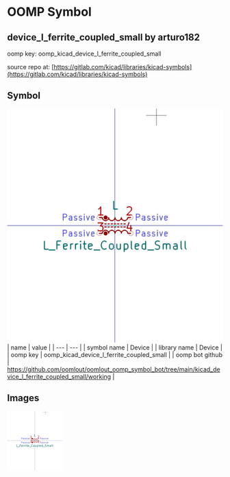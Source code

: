 # OOMP Symbol  
## device_l_ferrite_coupled_small  by arturo182  
  
oomp key: oomp_kicad_device_l_ferrite_coupled_small  
  
source repo at: [https://gitlab.com/kicad/libraries/kicad-symbols](https://gitlab.com/kicad/libraries/kicad-symbols)  
## Symbol  
  
[![working.png](working_600.png)](working.png)  
| name | value | 
| --- | --- | 
| symbol name | Device | 
| library name | Device | 
| oomp key | oomp_kicad_device_l_ferrite_coupled_small | 
| oomp bot github | https://github.com/oomlout/oomlout_oomp_symbol_bot/tree/main/kicad_device_l_ferrite_coupled_small/working | 
## Images  
  
[![working.png](working_140.png)](working.png)  
